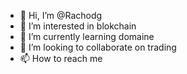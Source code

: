 - 👋 Hi, I’m @Rachodg
- 👀 I’m interested in blokchain
- 🌱 I’m currently learning domaine 
- 💞️ I’m looking to collaborate on trading 
- 📫 How to reach me 

<!---
Rachodg/Rachodg is a ✨ special ✨ repository because its `README.md` (this file) appears on your GitHub profile.
You can click the Preview link to take a look at your changes.
--->
